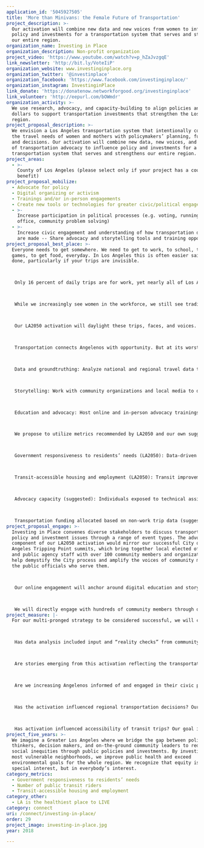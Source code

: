 ```yaml
---
application_id: '5045927505'
title: 'More than Minivans: the Female Future of Transportation'
project_description: >-
  Our activation will combine new data and new voices from women to influence
  policy and investments for a transportation system that serves and strengthens
  our entire region.
organization_name: Investing in Place
organization_description: Non-profit organization
project_video: 'https://www.youtube.com/watch?v=p_hZaJvzgqE'
link_newsletter: 'http://bit.ly/VoteIiP'
organization_website: www.investinginplace.org
organization_twitter: '@investinplace'
organization_facebook: 'https://www.facebook.com/investinginplace/'
organization_instagram: InvestinginPlace
link_donate: 'https://donatenow.networkforgood.org/investinginplace'
link_volunteer: 'http://eepurl.com/bOWmdr'
organization_activity: >-
  We use research, advocacy, and capacity-building to align policies and public
  dollars to support transportation investments that strengthen the Los Angeles
  region.
project_proposal_description: >-
  We envision a Los Angeles transportation system that intentionally connects
  the travel needs of women and mothers with policymakers’ planning, funding,
  and decisions. Our activation will combine new data, new voices, and new faces
  of transportation advocacy to influence policy and investments for a
  transportation system that serves and strengthens our entire region.
project_areas:
  - >-
    County of Los Angeles (please select only if your project has a countywide
    benefit)
project_proposal_mobilize:
  - Advocate for policy
  - Digital organizing or activism
  - Trainings and/or in-person engagements
  - Create new tools or technologies for greater civic/political engagement
  - >-
    Increase participation in political processes (e.g. voting, running for
    office, community problem solving)
  - >-
    Increase civic engagement and understanding of how transportation decisions
    are made -- Share advocacy and storytelling tools and training opportunities
project_proposal_best_place: >-
  Everyone needs to get somewhere. We need to get to work, to school, to soccer
  games, to get food, everyday. In Los Angeles this is often easier said than
  done, particularly if your trips are invisible.



   Only 16 percent of daily trips are for work, yet nearly all of Los Angeles’ transportation efforts go into improving travel for commuters. So what is happening for the other 84 percent of trips?



   While we increasingly see women in the workforce, we still see traditional gender splits in different-sex parental households. Women tend to remain the primary caregivers, including making trips for school/child care, appointments, activities, and household errands.



   Our LA2050 activation will daylight these trips, faces, and voices.



   Transportation connects Angelenos with opportunity. But at its worst can prevent them from accessing resources and networks. Our activation will employ a multi-pronged strategy to ensure that women and mothers are not forgotten as we look to expand how our transportation network connects us.



   Data and groundtruthing: Analyze national and regional travel data to analyze patterns we see in women workers, caregivers, and mothers. Preliminary findings will be shared with community organizations and members to identify alignment with their lived experiences.



   Storytelling: Work with community organizations and local media to develop and distribute multilingual, multimedia stories of women’s daily needs and how transportation impacts them. This process will also teach women how to utilize film and photo to tell their own stories.



   Education and advocacy: Host online and in-person advocacy trainings to co-power community members to advocate for their own transportation needs. Groundtruthed data and stories from the first two strategies will be used to message the unaddressed needs of women with transportation policymakers at these trainings.



   We propose to utilize metrics recommended by LA2050 and our own suggested metrics we believe will measure successful impact of our activation:



   Government responsiveness to residents’ needs (LA2050): Data-driven advocacy and humanizing stories will be used to influence regional transportation policy and funding decisions.



   Transit-accessible housing and employment (LA2050): Transit improvements that serve both work and non-work trips will increase the connection between public transportation and daily origins and destinations.



   Advocacy capacity (suggested): Individuals exposed to technical assistance in advocacy tactics and storytelling development, through both online and offline platforms. Includes, but not limited to, neighborhood councils (LA2050).



   Transportation funding allocated based on non-work trip data (suggested): Formulas or metrics adopted in Metro countywide policy and funding frameworks that account for both work and non-work trips based on our data analysis and advocacy.
project_proposal_engage: >-
  Investing in Place convenes diverse stakeholders to discuss transportation
  policy and investment issues through a range of event types. The advocacy
  component of our LA2050 activation would mirror our successful City of Los
  Angeles Tripping Point summits, which bring together local elected officials
  and public agency staff with over 100 community members and organizations to
  help demystify the City process and amplify the voices of community members to
  the public officials who serve them.



   Our online engagement will anchor around digital education and storytelling formats to be distributed through our network of policymakers, published and social media, researchers, funders, and community organizations.



   We will directly engage with hundreds of community members through our policy education, advocacy technical assistance, and storytelling training. We anticipate an echoing reach from their online and offline networks, such as neighborhood councils and clubs, parent associations, faith-based and cultural affiliations, local businesses and artists, etc. We also anticipate our policy education and groundtruthed data to reach elected officials and bring awareness to thousands of their constituents around new data as well as engagement opportunities for policy advocacy.
project_measure: |-
  For our multi-pronged strategy to be considered successful, we will consider:



   Has data analysis included input and “reality checks” from community members and grassroots organizations? Our goal is to engage at least 250 surveys and event participants to develop data analysis that aligns with community members’ lived experience.



   Are stories emerging from this activation reflecting the transportation needs of women and mothers? Our goal is to support development and distribution of at least 20 multimedia stories, reaching a total of 80,000 people over two years.



   Are we increasing Angelenos informed of and engaged in their civic process? Our goal is to reach a total of 25,000 people through policy education and advocacy training over two years.



   Has the activation influenced regional transportation decisions? Our goal is to facilitate formulas or metrics adopted in Metro countywide policy and funding frameworks that serve the needs of the region’s five million women, based on our analysis and advocacy.



   Has activation influenced accessibility of transit trips? Our goal is to include travel needs of women into Metro’s transit investments, particularly the NextGen Bus Study redesign, which will impact transit accessibility for approximately 10 million Angelenos.
project_five_years: >-
  We imagine a Greater Los Angeles where we bridge the gap between policy
  thinkers, decision makers, and on-the-ground community leaders to reduce
  social inequities through public policies and investments. By investing in our
  most vulnerable neighborhoods, we improve public health and exceed
  environmental goals for the whole region. We recognize that equity is not a
  special interest, but in everybody’s interest.
category_metrics:
  - Government responsiveness to residents’ needs
  - Number of public transit riders
  - Transit-accessible housing and employment
category_other:
  - LA is the healthiest place to LIVE
category: connect
uri: /connect/investing-in-place/
order: 29
project_image: investing-in-place.jpg
year: 2018

---
```

